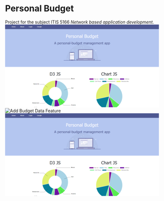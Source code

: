 # Personal Budget
Project for the subject ITIS 5166 *Network based application development*. 
![Hero View of Personal Budget Website](./asset/website_loading_chart_data.PNG)
![Add Budget Data Feature](./asset/G)
![Hero View of Personal Budget Website](./asset/website_loading_chart_data.PNG)

